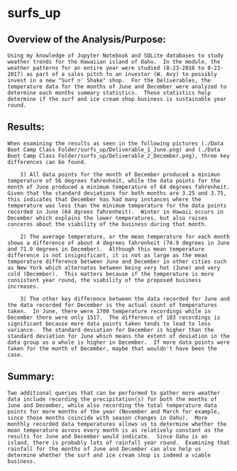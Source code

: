 # surfs_up
## Overview of the Analysis/Purpose:
    Using my knowledge of Jupyter Notebook and SQLite databases to study weather trends for the Hawaiian island of Oahu.  In the module, the weather patterns for an entire year were studied (8-23-2016 to 8-23-2017) as part of a sales pitch to an investor (W. Avy) to possibly invest in a new "Surf n' Shake" shop.  For the Deliverables, the temperature data for the months of June and December were analyzed to determine each months summary statistics.  These statistics help determine if the surf and ice cream shop business is sustainable year round.

## Results:
    When examining the results as seen in the following pictures (./Data Boot Camp Class Folder/surfs_up/Deliverable_1_June.png) and (./Data Boot Camp Class Folder/surfs_up/Deliverable_2_December.png), three key differences can be found.  

        1) All data points for the month of December produced a minimun temperature of 56 degrees fahrenheit, while the data points for the month of June produced a minimum temperature of 64 degrees fahrenheit.  Given that the standard deviations for both months are 3.25 and 3.75, this indicates that December has had many instances where the temperature was less than the minimum temperature for the data points recorded in June (64 dgrees fahrenheit).  Winter in Hawaii occurs in December which explains the lower temperatures, but also raises concerns about the viability of the business during that month.

        2) The average temperature, or the mean temperature for each month shows a difference of about 4 degrees fahrenheit (74.9 degrees in June and 71.0 degrees in December).  Although this mean temperature difference is not insignificant, it is not as large as the mean temperature difference between June and December in other cities such as New York which alternates between being very hot (June) and very cold (December).  This matters because if the temperature is more consistent year round, the viability of the proposed business increases.

        3) The other key difference between the data recorded for June and the data recorded for December is the actual count of temperatures taken.  In June, there were 1700 temperature recordings while in December there were only 1517.  The difference of 183 recordings is significant because more data points taken tends to lead to less variance.  The standard deviation for December is higher than the standard deviation for June which means the extent of deviation in the data group as a whole is higher in December.  If more data points were taken for the month of December, maybe that wouldn't have been the case.

## Summary:
    Two additional queries that can be performed to gather more weather data include recording the precipitation(s) for both the months of June and December, while also recording the total temperature data points for more months of the year (November and March for example, since those months coincide with season changes in Oahu).  More monthly recorded data temperatures allows us to determine whether the mean temperature across every month is as relatively constant as the results for June and December would indicate.  Since Oahu is an island, there is probably lots of rainfall year round.  Examining that rainfall for the months of June and December can also help us determine whether the surf and ice cream shop is indeed a viable business.
